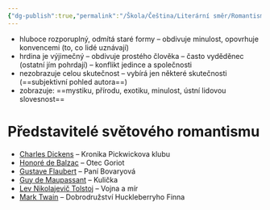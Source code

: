 ```yaml
---
{"dg-publish":true,"permalink":"/Škola/Čeština/Literární směr/Romantismus/","created":"2023-12-04T17:28:51.164+01:00","updated":"2024-03-13T18:26:52.116+01:00"}
---
```


- hluboce rozporuplný, odmítá staré formy – obdivuje minulost, opovrhuje konvencemi (to, co lidé uznávají)
- hrdina je výjimečný – obdivuje prostého člověka – často vyděděnec (ostatní jím pohrdají) – konflikt jedince a společnosti
- nezobrazuje celou skutečnost – vybírá jen některé skutečnosti (==subjektivní pohled autora==)
- zobrazuje: ==mystiku, přírodu, exotiku, minulost, ústní lidovou slovesnost==


# Představitelé světového romantismu
- [Charles Dickens](https://rozbor-dila.cz/charles-dickens-zivotopis/ "Charles Dickens") – Kronika Pickwickova klubu
- [Honoré de Balzac](https://rozbor-dila.cz/honore-de-balzac-zivotopis/ "Honoré de Balzac") – Otec Goriot
- [Gustave Flaubert](https://rozbor-dila.cz/gustave-flaubert-zivotopis/ "Gustave Flaubert") – Paní Bovaryová
- [Guy de Maupassant](https://rozbor-dila.cz/guy-de-maupassant-zivotopis/ "Guy de Maupassant") – Kulička
- [Lev Nikolajevič Tolstoj](https://rozbor-dila.cz/lev-nikolajevic-tolstoj-zivotopis/ "Lev Nikolajevič Tolstoj") – Vojna a mír
- [Mark Twain](https://rozbor-dila.cz/mark-twain-zivotopis/ "Mark Twain") – Dobrodružství Huckleberryho Finna